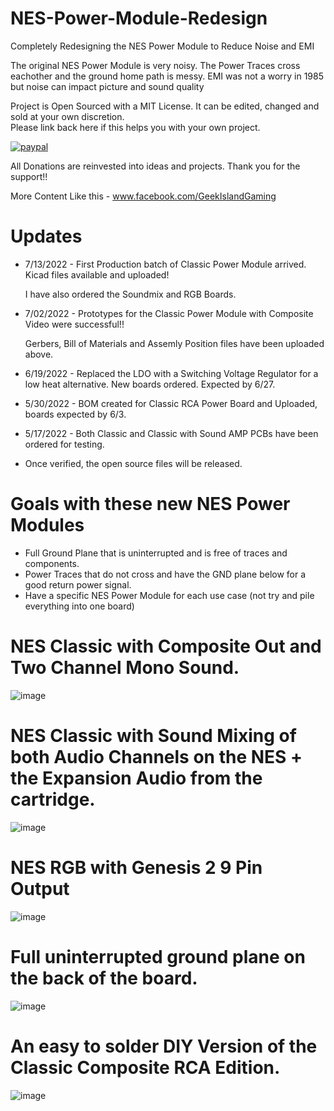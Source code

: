 # NES-Power-Module-Redesign
Completely Redesigning the NES Power Module to Reduce Noise and EMI

The original NES Power Module is very noisy.  The Power Traces cross eachother and the ground home path is messy.
EMI was not a worry in 1985 but noise can impact picture and sound quality

Project is Open Sourced with a MIT License. It can be edited, changed and sold at your own discretion.  
Please link back here if this helps you with your own project.

[![paypal](https://www.paypalobjects.com/en_US/i/btn/btn_donateCC_LG.gif)](https://www.paypal.com/donate/?hosted_button_id=97YFBJX4NXA8W)

All Donations are reinvested into ideas and projects. Thank you for the support!!

More Content Like this - www.facebook.com/GeekIslandGaming

# Updates
- 7/13/2022 - First Production batch of Classic Power Module arrived.  Kicad files available and uploaded!

  I have also ordered the Soundmix and RGB Boards.
- 7/02/2022 - Prototypes for the Classic Power Module with Composite Video were successful!! 
  
  Gerbers, Bill of Materials and Assemly Position files have been uploaded above.
- 6/19/2022 - Replaced the LDO with a Switching Voltage Regulator for a low heat alternative.  New boards ordered. Expected by 6/27.
- 5/30/2022 - BOM created for Classic RCA Power Board and Uploaded, boards expected by 6/3.
- 5/17/2022 - Both Classic and Classic with Sound AMP PCBs have been ordered for testing.  
- Once verified, the open source files will be released.


# Goals with these new NES Power Modules
- Full Ground Plane that is uninterrupted and is free of traces and components.
- Power Traces that do not cross and have the GND plane below for a good return power signal.
- Have a specific NES Power Module for each use case (not try and pile everything into one board)


# NES Classic with Composite Out and Two Channel Mono Sound.
![image](https://user-images.githubusercontent.com/70423454/174685321-91c718d3-b8c1-4080-bf2e-ccdbdbf5ab00.png)


# NES Classic with Sound Mixing of both Audio Channels on the NES + the Expansion Audio from the cartridge.
![image](https://user-images.githubusercontent.com/70423454/178882663-5e6f7176-0790-40b1-b94a-51364d7455e1.png)


# NES RGB with Genesis 2 9 Pin Output
![image](https://user-images.githubusercontent.com/70423454/178895794-c9e57b2a-0060-4d49-93ed-635d913238f8.png)


# Full uninterrupted ground plane on the back of the board.
![image](https://user-images.githubusercontent.com/70423454/178882985-10113429-9c53-49d7-8af7-299f41ff552a.png)


# An easy to solder DIY Version of the Classic Composite RCA Edition.
![image](https://user-images.githubusercontent.com/70423454/178912815-69de464f-e455-4c48-ad24-a6c0700d1272.png)


